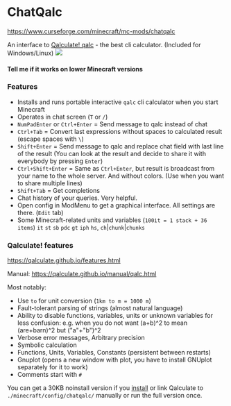 # ChatQalc

https://www.curseforge.com/minecraft/mc-mods/chatqalc

An interface to [Qalculate! qalc](https://github.com/Qalculate/libqalculate#readme) - the best cli calculator. (Included for Windows/Linux)
![](https://camo.githubusercontent.com/a9c9f614b77ffdafc7b32741cbdd0a0b2288bb110c5bb3a1cba4c17e344ad24f/687474703a2f2f71616c63756c6174652e6769746875622e696f2f696d616765732f71616c632e706e67)

#### Tell me if it works on lower Minecraft versions
### Features
- Installs and runs portable interactive `qalc` cli calculator when you start Minecraft
- Operates in chat screen (`T` or `/`)
- `NumPadEnter` or `Ctrl+Enter` = Send message to qalc instead of chat
- `Ctrl+Tab` = Convert last expressions without spaces to calculated result (escape spaces with `\`)
- `Shift+Enter` = Send message to qalc and replace chat field with last line of the result (You can look at the result and decide to share it with everybody by pressing `Enter`)
- `Ctrl+Shift+Enter` = Same as `Ctrl+Enter`, but result is broadcast from your name to the whole server. And without colors. (Use when you want to share multiple lines)
- `Shift+Tab` = Get completions
- Chat history of your queries. Very helpful.
- Open config in ModMenu to get a graphical interface. All settings are there. (`Edit` tab)
- Some Minecraft-related units and variables (`100it = 1 stack + 36 items`) `it` `st` `sb` `pdc` `gt` `iph` `hs`, `ch`|`chunk`|`chunks`

### Qalculate! features
https://qalculate.github.io/features.html

Manual: https://qalculate.github.io/manual/qalc.html

Most notably:
- Use `to` for unit conversion (`1km to m = 1000 m`)
- Fault-tolerant parsing of strings (almost natural language)
- Ability to disable functions, variables, units or unknown variables for less confusion: e.g. when you do not want (a+b)^2 to mean (are+barn)^2 but ("a"+"b")^2
- Verbose error messages, Arbitrary precision
- Symbolic calculation
- Functions, Units, Variables, Constants (persistent between restarts)
- Gnuplot (opens a new window with plot, you have to install GNUplot separately for it to work)
- Comments start with `#`

You can get a 30KB noinstall version if you [install](https://qalculate.github.io/downloads.html) or link Qalculate to `./minecraft/config/chatqalc/` manually or run the full version once.
